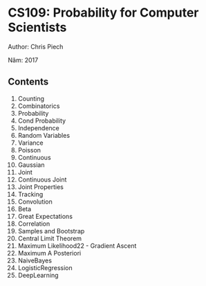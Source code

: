 # CS109: Probability for Computer Scientists

Author: Chris Piech

Năm: 2017

## Contents

1. Counting
2. Combinatorics
3. Probability
4. Cond Probability
5. Independence
6. Random Variables
7. Variance
8. Poisson
9. Continuous
10. Gaussian
11. Joint
12. Continuous Joint
13. Joint Properties
14. Tracking
15. Convolution
16. Beta
17. Great Expectations
18. Correlation
19. Samples and Bootstrap
20. Central Limit Theorem
21. Maximum Likelihood22 - Gradient Ascent
22. Maximum A Posteriori
23. NaiveBayes
24. LogisticRegression
25. DeepLearning


